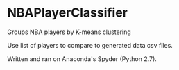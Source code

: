# NBAPlayerClassifier
Groups NBA players by K-means clustering

Use list of players to compare to generated data csv files. 

Written and ran on Anaconda's Spyder (Python 2.7).

